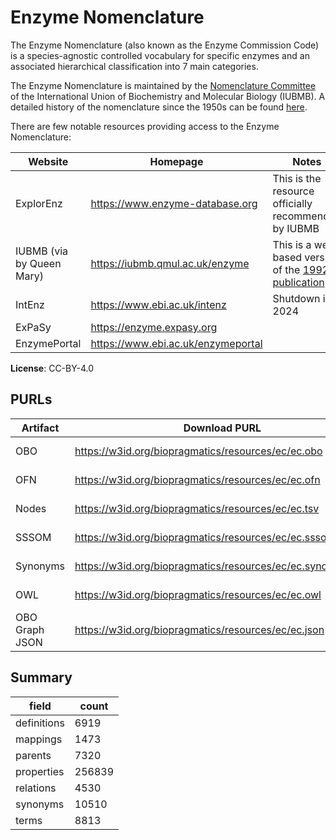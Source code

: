 # Enzyme Nomenclature

The Enzyme Nomenclature (also known as the Enzyme Commission Code) is a species-agnostic controlled vocabulary for specific enzymes and an associated hierarchical classification into 7 main categories.

The Enzyme Nomenclature is maintained by the [Nomenclature Committee](https://iubmb.org/about/committees/nomenclature-committee/) of the International Union of Biochemistry and Molecular Biology (IUBMB). A detailed history of the nomenclature since the 1950s can be found [here](https://iubmb.qmul.ac.uk/enzyme/history.html).

There are few notable resources providing access to the Enzyme Nomenclature:

<table class="table table-striped"><thead><tr><th>Website</th><th>Homepage</td><th>Notes</td></tr></thead><tbody><tr><td>ExplorEnz</td><td><a href="https://www.enzyme-database.org">https://www.enzyme-database.org</a></td><td>This is the resource officially recommended by IUBMB</td></tr><tr><td>IUBMB (via by Queen Mary)</td><td><a href="https://iubmb.qmul.ac.uk/enzyme">https://iubmb.qmul.ac.uk/enzyme</a></td><td>This is a web-based version of the <a href="https://archive.org/details/enzymenomenclatu0000inte_d6c2">1992 publication</a>.</td></tr><tr><td>IntEnz</td><td><a href="https://www.ebi.ac.uk/intenz">https://www.ebi.ac.uk/intenz</a></td><td>Shutdown in 2024</td></tr><tr><td>ExPaSy</td><td><a href="https://enzyme.expasy.org">https://enzyme.expasy.org</a></td></tr><tr><td>EnzymePortal</td><td><a href="https://www.ebi.ac.uk/enzymeportal">https://www.ebi.ac.uk/enzymeportal</a></td><td></td></tr></tbody></table>

**License**: CC-BY-4.0

## PURLs

| Artifact       | Download PURL                                               | Latest Versioned Download PURL                                         |
|----------------|-------------------------------------------------------------|------------------------------------------------------------------------|
| OBO            | https://w3id.org/biopragmatics/resources/ec/ec.obo          | https://w3id.org/biopragmatics/resources/ec/2025-06-18/ec.obo          |
| OFN            | https://w3id.org/biopragmatics/resources/ec/ec.ofn          | https://w3id.org/biopragmatics/resources/ec/2025-06-18/ec.ofn          |
| Nodes          | https://w3id.org/biopragmatics/resources/ec/ec.tsv          | https://w3id.org/biopragmatics/resources/ec/2025-06-18/ec.tsv          |
| SSSOM          | https://w3id.org/biopragmatics/resources/ec/ec.sssom.tsv    | https://w3id.org/biopragmatics/resources/ec/2025-06-18/ec.sssom.tsv    |
| Synonyms       | https://w3id.org/biopragmatics/resources/ec/ec.synonyms.tsv | https://w3id.org/biopragmatics/resources/ec/2025-06-18/ec.synonyms.tsv |
| OWL            | https://w3id.org/biopragmatics/resources/ec/ec.owl          | https://w3id.org/biopragmatics/resources/ec/2025-06-18/ec.owl          |
| OBO Graph JSON | https://w3id.org/biopragmatics/resources/ec/ec.json         | https://w3id.org/biopragmatics/resources/ec/2025-06-18/ec.json         |

## Summary

| field       |   count |
|-------------|---------|
| definitions |    6919 |
| mappings    |    1473 |
| parents     |    7320 |
| properties  |  256839 |
| relations   |    4530 |
| synonyms    |   10510 |
| terms       |    8813 |
